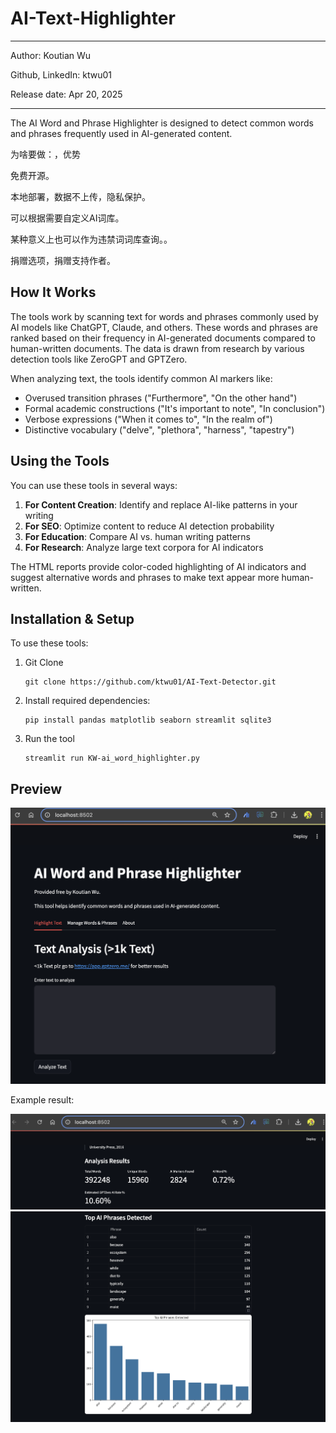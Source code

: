 # AI-Text-Highlighter
---
Author: Koutian Wu

Github, LinkedIn: ktwu01

Release date: Apr 20, 2025

---

The AI Word and Phrase Highlighter is designed to detect common words and phrases frequently used in AI-generated content.

为啥要做：，优势

免费开源。

本地部署，数据不上传，隐私保护。

可以根据需要自定义AI词库。

某种意义上也可以作为违禁词词库查询。。

捐赠选项，捐赠支持作者。


## How It Works

The tools work by scanning text for words and phrases commonly used by AI models like ChatGPT, Claude, and others. These words and phrases are ranked based on their frequency in AI-generated documents compared to human-written documents. The data is drawn from research by various detection tools like ZeroGPT and GPTZero.

When analyzing text, the tools identify common AI markers like:
- Overused transition phrases ("Furthermore", "On the other hand")
- Formal academic constructions ("It's important to note", "In conclusion")
- Verbose expressions ("When it comes to", "In the realm of")
- Distinctive vocabulary ("delve", "plethora", "harness", "tapestry")

## Using the Tools

You can use these tools in several ways:

1. **For Content Creation**: Identify and replace AI-like patterns in your writing
2. **For SEO**: Optimize content to reduce AI detection probability
3. **For Education**: Compare AI vs. human writing patterns
4. **For Research**: Analyze large text corpora for AI indicators

The HTML reports provide color-coded highlighting of AI indicators and suggest alternative words and phrases to make text appear more human-written.

## Installation & Setup

To use these tools:

1. Git Clone
   ```
   git clone https://github.com/ktwu01/AI-Text-Detector.git
   ```
2. Install required dependencies:
   ```
   pip install pandas matplotlib seaborn streamlit sqlite3
   ```
3. Run the tool
   ```
   streamlit run KW-ai_word_highlighter.py
   ```
 <!-- according to your needs:
   - For the Streamlit app:  -->
   
<!-- 
   - For command-line analysis: 
   ```
   python ai_seo_analyzer.py --file your_text.txt
   ```
   
   - For Python integration: Import SimpleAIWordHighlighter in your code -->

## Preview
![assets/preview.png](assets/preview.png)

Example result:

![assets/result1.png](assets/result1.png)
![assets/result2.png](assets/result2.png)
